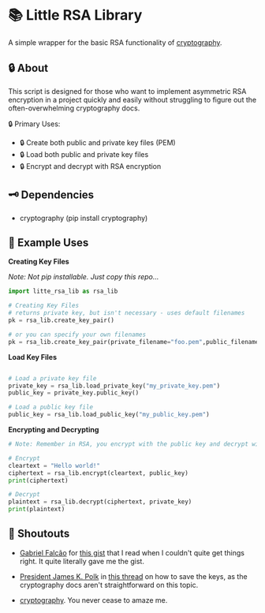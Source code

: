 # 📚 Little RSA Library
A simple wrapper for the basic RSA functionality of [cryptography](https://cryptography.io/en/latest/).

## :lock: About
This script is designed for those who want to implement asymmetric RSA encryption in a project quickly and easily without struggling to figure out the often-overwhelming cryptography docs. 

:lock: Primary Uses:
- :lock: Create both public and private key files (PEM)
- :lock: Load both public and private key files
- :lock: Encrypt and decrypt with RSA encryption 

## :old_key: Dependencies 

- cryptography (pip install cryptography)

## :eyes: Example Uses
**Creating Key Files**

*Note: Not pip installable. Just copy this repo...*
```python
import litte_rsa_lib as rsa_lib

# Creating Key Files
# returns private key, but isn't necessary - uses default filenames
pk = rsa_lib.create_key_pair()

# or you can specify your own filenames
pk = rsa_lib.create_key_pair(private_filename="foo.pem",public_filename="bar.pem")
```
**Load Key Files**
```python

# Load a private key file
private_key = rsa_lib.load_private_key("my_private_key.pem")
public_key = private_key.public_key()

# Load a public key file
public_key = rsa_lib.load_public_key("my_public_key.pem")
```
**Encrypting and Decrypting**
```python
# Note: Remember in RSA, you encrypt with the public key and decrypt with the private key.

# Encrypt
cleartext = "Hello world!"
ciphertext = rsa_lib.encrypt(cleartext, public_key)
print(ciphertext)

# Decrypt
plaintext = rsa_lib.decrypt(ciphertext, private_key)
print(plaintext)

```

## :mega:  Shoutouts
- [Gabriel Falcão](https://github.com/gabrielfalcao) for [this gist](https://gist.github.com/gabrielfalcao/de82a468e62e73805c59af620904c124) that I read when I couldn't quite get things right. It quite literally gave me the gist. 

- [President James K. Polk](https://stackoverflow.com/users/238704/president-james-k-polk) in [this thread](https://stackoverflow.com/questions/45146504/python-cryptography-module-save-load-rsa-keys-to-from-file) on how to save the keys, as the cryptography docs aren't straightforward on this topic. 

- [cryptography](https://cryptography.io/en/latest/). You never cease to amaze me. 
